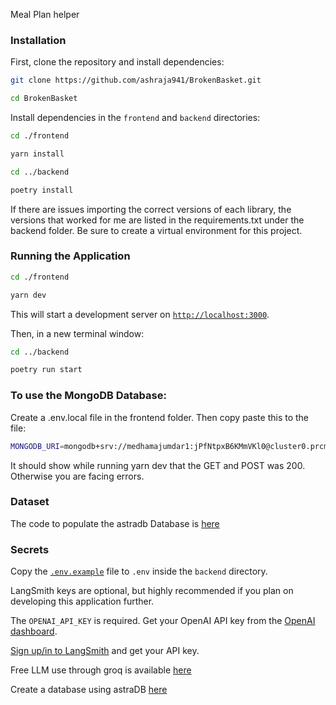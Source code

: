 Meal Plan helper

### Installation

First, clone the repository and install dependencies:

```bash
git clone https://github.com/ashraja941/BrokenBasket.git

cd BrokenBasket
```

Install dependencies in the `frontend` and `backend` directories:

```bash
cd ./frontend

yarn install
```

```bash
cd ../backend

poetry install
```
If there are issues importing the correct versions of each library, the versions that worked for me are listed in the requirements.txt under the backend folder. Be sure to create a virtual environment for this project. 


### Running the Application

```bash
cd ./frontend

yarn dev
```

This will start a development server on [`http://localhost:3000`](http://localhost:3000).

Then, in a new terminal window:

```bash
cd ../backend

poetry run start
```

### To use the MongoDB Database:

Create a .env.local file in the frontend folder.
Then copy paste this to the file:

```bash
MONGODB_URI=mongodb+srv://medhamajumdar1:jPfNtpxB6KMmVKl0@cluster0.prcmuvv.mongodb.net/?retryWrites=true&w=majority&appName=Cluster0
```

It should show while running yarn dev that the GET and POST was 200. Otherwise you are facing errors.

### Dataset
The code to populate the astradb Database is [here](./Testing/Create_database.ipynb)

### Secrets

Copy the [`.env.example`](./backend/.env.example) file to `.env` inside the `backend` directory.

LangSmith keys are optional, but highly recommended if you plan on developing this application further.

The `OPENAI_API_KEY` is required. Get your OpenAI API key from the [OpenAI dashboard](https://platform.openai.com/login?launch).

[Sign up/in to LangSmith](https://smith.langchain.com/) and get your API key.

Free LLM use through groq is available [here](https://console.groq.com/landing/try-groq?gad_source=1&gbraid=0AAAAAoNZBHGuiiTKZDLxPDG8uF-3IkhoH&gclid=Cj0KCQjwh_i_BhCzARIsANimeoFq5hQtFXp1kMHRrs4x8RGffADRhNoXnWkc6_mCC2R3CXWInmsRjUUaAiZoEALw_wcB)

Create a database using astraDB [here](https://www.datastax.com/resources/datasheet/datastax-astra?journey=cassandra)
